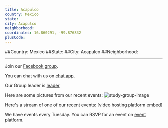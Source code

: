 ```yaml
---
title: Acapulco
country: Mexico
state: 
city: Acapulco
neighborhood: 
coordinates: 16.860291, -99.876832
plusCode:
---
```


##Country: Mexico
##State: 
##City: Acapulco
##Neighborhood: 
*****
Join our [Facebook group](https://www.facebook.com/groups/free.code.camp.acapulco).

You can chat with us on [chat app]().

Our Group leader is [leader]()

Here are some pictures from our recent events:
![study-group-image]()

Here's a stream of one of our recent events:
[video hosting platform embed]

We have events every Tuesday. You can RSVP for an event on [event platform]().
